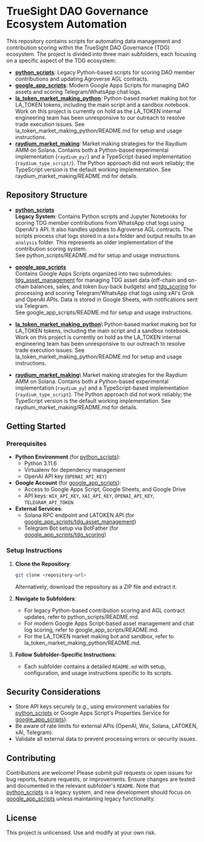 # TrueSight DAO Governance Ecosystem Automation

This repository contains scripts for automating data management and contribution scoring within the TrueSight DAO Governance (TDG) ecosystem. The project is divided into three main subfolders, each focusing on a specific aspect of the TDG ecosystem:

 - **[python_scripts](/python_scripts)**: Legacy Python-based scripts for scoring DAO member contributions and updating Agroverse AGL contracts.
 - **[google_app_scripts](./google_app_scripts)**: Modern Google Apps Scripts for managing DAO assets and scoring Telegram/WhatsApp chat logs.
 - **[la_token_market_making_python](./la_token_market_making_python)**: Python-based market making bot for LA_TOKEN tokens, including the main script and a sandbox notebook. Work on this project is currently on hold as the LA_TOKEN internal engineering team has been unresponsive to our outreach to resolve trade execution issues. See la_token_market_making_python/README.md for setup and usage instructions.
 - **[raydium_market_making](./raydium_market_making)**: Market making strategies for the Raydium AMM on Solana. Contains both a Python-based experimental implementation (`raydium_py/`) and a TypeScript-based implementation (`raydium_type_script/`). The Python approach did not work reliably; the TypeScript version is the default working implementation. See raydium_market_making/README.md for details.

## Repository Structure

- **[python_scripts](./python_scripts)**\
  **Legacy System**: Contains Python scripts and Jupyter Notebooks for scoring TDG member contributions from WhatsApp chat logs using OpenAI's API. It also handles updates to Agroverse AGL contracts. The scripts process chat logs stored in a `data` folder and output results to an `analysis` folder. This represents an older implementation of the contribution scoring system.\
  See python_scripts/README.md for setup and usage instructions.

- **[google_app_scripts](./google_app_scripts)**\
  Contains Google Apps Scripts organized into two submodules: [tdg_asset_management](./google_app_scripts/tdg_asset_management) for managing TDG asset data (off-chain and on-chain balances, sales, and token buy-back budgets) and [tdg_scoring](./google_app_scripts/tdg_scoring) for processing and scoring Telegram/WhatsApp chat logs using xAI's Grok and OpenAI APIs. Data is stored in Google Sheets, with notifications sent via Telegram.\
  See google_app_scripts/README.md for setup and usage instructions.
 
- **[la_token_market_making_python](./la_token_market_making_python)**\\
  Python-based market making bot for LA_TOKEN tokens, including the main script and a sandbox notebook. Work on this project is currently on hold as the LA_TOKEN internal engineering team has been unresponsive to our outreach to resolve trade execution issues. See la_token_market_making_python/README.md for setup and usage instructions.

- **[raydium_market_making](./raydium_market_making)**\\
  Market making strategies for the Raydium AMM on Solana. Contains both a Python-based experimental implementation (`raydium_py`) and a TypeScript-based implementation (`raydium_type_script`). The Python approach did not work reliably; the TypeScript version is the default working implementation. See raydium_market_making/README.md for details.

## Getting Started

### Prerequisites

- **Python Environment** (for [python_scripts](./python_scripts)):
  - Python 3.11.6
  - Virtualenv for dependency management
  - OpenAI API key (`OPENAI_API_KEY`)
- **Google Account** (for [google_app_scripts](./google_app_scripts)):
  - Access to Google Apps Script, Google Sheets, and Google Drive
  - API keys: `WIX_API_KEY`, `XAI_API_KEY`, `OPENAI_API_KEY`, `TELEGRAM_API_TOKEN`
- **External Services**:
  - Solana RPC endpoint and LATOKEN API (for [google_app_scripts/tdg_asset_management](./google_app_scripts/tdg_asset_management))
  - Telegram Bot setup via BotFather (for [google_app_scripts/tdg_scoring](./google_app_scripts/tdg_scoring))

### Setup Instructions

1. **Clone the Repository**:

   ```bash
   git clone <repository-url>
   ```

   Alternatively, download the repository as a ZIP file and extract it.

2. **Navigate to Subfolders**:

   - For legacy Python-based contribution scoring and AGL contract updates, refer to python_scripts/README.md.
    - For modern Google Apps Script-based asset management and chat log scoring, refer to google_app_scripts/README.md.
    - For the LA_TOKEN market making bot and sandbox, refer to la_token_market_making_python/README.md.

3. **Follow Subfolder-Specific Instructions**:

   - Each subfolder contains a detailed `README.md` with setup, configuration, and usage instructions specific to its scripts.

## Security Considerations

- Store API keys securely (e.g., using environment variables for [python_scripts](./python_scripts) or Google Apps Script's Properties Service for [google_app_scripts](./google_app_scripts)).
- Be aware of rate limits for external APIs (OpenAI, Wix, Solana, LATOKEN, xAI, Telegram).
- Validate all external data to prevent processing errors or security issues.

## Contributing

Contributions are welcome! Please submit pull requests or open issues for bug reports, feature requests, or improvements. Ensure changes are tested and documented in the relevant subfolder's `README`. Note that [python_scripts](./python_scripts) is a legacy system, and new development should focus on [google_app_scripts](./google_app_scripts) unless maintaining legacy functionality.

## License

This project is unlicensed. Use and modify at your own risk.